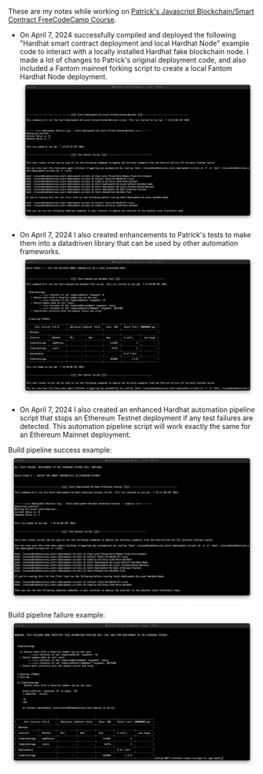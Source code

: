 These are my notes while working on [Patrick's Javascript Blockchain/Smart Contract FreeCodeCamp Course](https://www.youtube.com/watch?v=gyMwXuJrbJQ).

- On April 7, 2024 successfully compiled and deployed the following "Hardhat smart contract deployment and local Hardhat Node" example code to interact with a locally installed Hardhat fake blockchain node. I made a lot of changes to Patrick's original deployment code, and also included a Fantom mainnet forking script to create a local Fantom Hardhat Node deployment.
![alt text](./notes/image1.png)

- On April 7, 2024 I also created enhancements to Patrick's tests to make them into a datadriven library that can be used by other automation frameworks.
![alt text](./notes/image2.png)

- On April 7, 2024 I also created an enhanced Hardhat automation pipeline script that stops an Ethereum Testnet deployment if any test failures are detected. This automation pipeline script will work exactly the same for an Ethereum Mainnet deployment.

Build pipeline success example:
![alt text](./notes/image3.png)

Build pipeline failure example:
![alt text](./notes/image4.png)